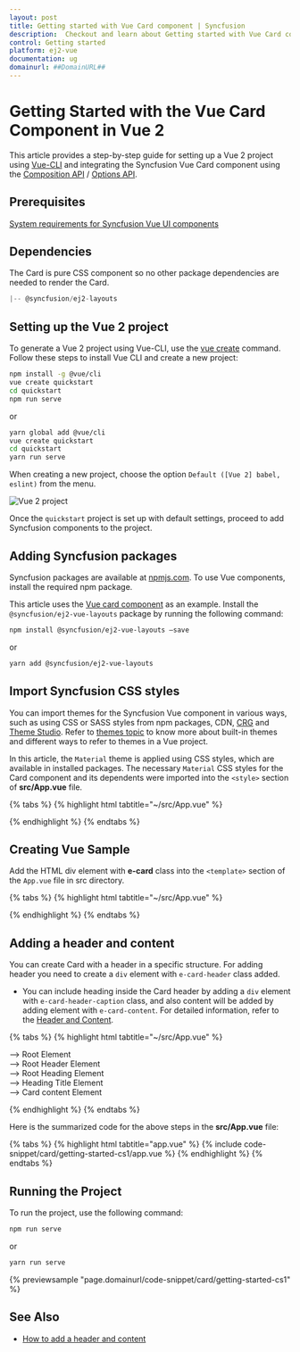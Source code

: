 ```yaml
---
layout: post
title: Getting started with Vue Card component | Syncfusion
description:  Checkout and learn about Getting started with Vue Card component of Syncfusion Essential JS 2 and more details.
control: Getting started 
platform: ej2-vue
documentation: ug
domainurl: ##DomainURL##
---
```


# Getting Started with the Vue Card Component in Vue 2

This article provides a step-by-step guide for setting up a Vue 2 project using [Vue-CLI](https://cli.vuejs.org/) and integrating the Syncfusion Vue Card component using the [Composition API](https://vuejs.org/guide/introduction.html#composition-api) / [Options API](https://vuejs.org/guide/introduction.html#options-api).

## Prerequisites

[System requirements for Syncfusion Vue UI components](https://ej2.syncfusion.com/vue/documentation/system-requirements)

## Dependencies

The Card is pure CSS component so no other package dependencies are needed to render the Card.

```js
|-- @syncfusion/ej2-layouts
```

## Setting up the Vue 2 project

To generate a Vue 2 project using Vue-CLI, use the [vue create](https://cli.vuejs.org/#getting-started) command. Follow these steps to install Vue CLI and create a new project:

```bash
npm install -g @vue/cli
vue create quickstart
cd quickstart
npm run serve
```

or

```bash
yarn global add @vue/cli
vue create quickstart
cd quickstart
yarn run serve
```

When creating a new project, choose the option `Default ([Vue 2] babel, eslint)` from the menu.

![Vue 2 project](../appearance/images/vue2-terminal.png)

Once the `quickstart` project is set up with default settings, proceed to add Syncfusion components to the project.

## Adding Syncfusion packages

Syncfusion packages are available at [npmjs.com](https://www.npmjs.com/search?q=ej2-vue). To use Vue components, install the required npm package.

This article uses the [Vue card component](https://www.syncfusion.com/vue-components/vue-card) as an example. Install the `@syncfusion/ej2-vue-layouts` package by running the following command:

```bash
npm install @syncfusion/ej2-vue-layouts –save
```
or

```bash
yarn add @syncfusion/ej2-vue-layouts
```

## Import Syncfusion CSS styles

You can import themes for the Syncfusion Vue component in various ways, such as using CSS or SASS styles from npm packages, CDN, [CRG](https://crg.syncfusion.com/) and [Theme Studio](https://ej2.syncfusion.com/vue/documentation/appearance/theme-studio). Refer to [themes topic](https://ej2.syncfusion.com/vue/documentation/appearance/theme) to know more about built-in themes and different ways to refer to themes in a Vue project.

In this article, the `Material` theme is applied using CSS styles, which are available in installed packages. The necessary `Material` CSS styles for the Card component and its dependents were imported into the `<style>` section of **src/App.vue** file.

{% tabs %}
{% highlight html tabtitle="~/src/App.vue" %}

<style>
@import '../node_modules/@syncfusion/ej2-base/styles/material.css';
@import '../node_modules/@syncfusion/ej2-vue-layouts/styles/material.css';
</style>

{% endhighlight %}
{% endtabs %}

## Creating Vue Sample

Add the HTML div element with **e-card** class into the `<template>` section of the `App.vue` file in src directory.

{% tabs %}
{% highlight html tabtitle="~/src/App.vue" %}

<template>
    <div id="app">
     <div class = "e-card">
          Sample Card
        </div>
  </div>
</template>

{% endhighlight %}
{% endtabs %}

## Adding a header and content

You can create Card with a header in a specific structure. For adding header you need to create a `div` element with `e-card-header` class added.

* You can include heading inside the Card header by adding a `div` element with `e-card-header-caption` class, and also content will be added by adding element with `e-card-content`. For detailed information, refer to the [Header and Content](./header-content/).

{% tabs %}
{% highlight html tabtitle="~/src/App.vue" %}

<div class = "e-card">                    --> Root Element
    <div class="e-card-header">           --> Root Header Element
        <div class="e-card-header-caption">    --> Root Heading Element
            <div class="e-card-header-title"></div>   --> Heading Title Element
        </div>
        <div class="e-card-content"></div>         --> Card content Element
    </div>
</div>

{% endhighlight %}
{% endtabs %}

Here is the summarized code for the above steps in the **src/App.vue** file:

{% tabs %}
{% highlight html tabtitle="app.vue" %}
{% include code-snippet/card/getting-started-cs1/app.vue %}
{% endhighlight %}
{% endtabs %}

## Running the Project

To run the project, use the following command:

```bash
npm run serve
```

or

```bash
yarn run serve
```
        
{% previewsample "page.domainurl/code-snippet/card/getting-started-cs1" %}

## See Also

* [How to add a header and content](header-content/)